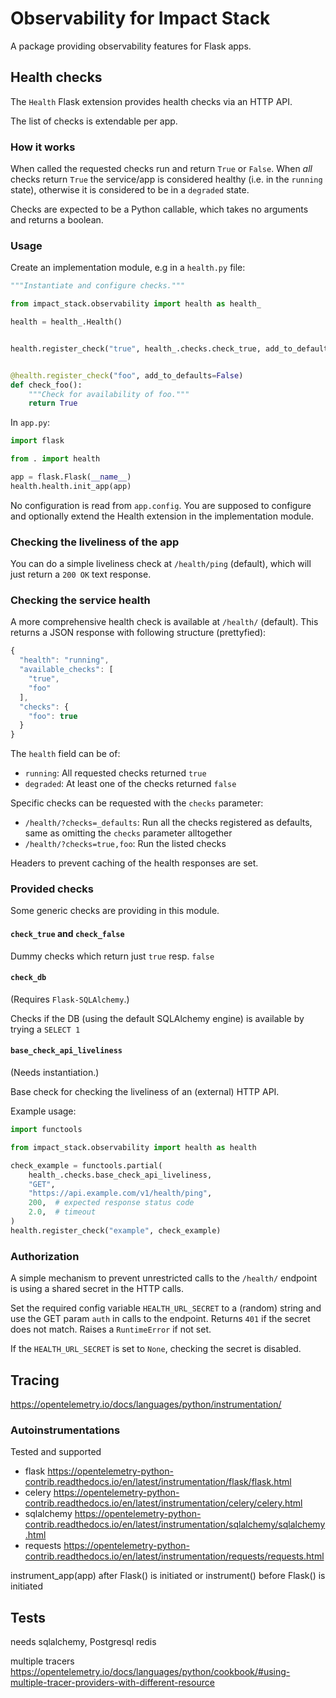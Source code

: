 # Observability for Impact Stack

A package providing observability features for Flask apps.

## Health checks

The `Health` Flask extension provides health checks via an HTTP API.

The list of checks is extendable per app.

### How it works

When called the requested checks run and return `True` or `False`. When *all*
checks return `True` the service/app is considered healthy (i.e. in the
`running` state), otherwise it is considered to be in a `degraded` state.

Checks are expected to be a Python callable, which takes no arguments and
returns a boolean.

### Usage

Create an implementation module, e.g in a `health.py` file:

```python
"""Instantiate and configure checks."""

from impact_stack.observability import health as health_

health = health_.Health()


health.register_check("true", health_.checks.check_true, add_to_defaults=False)


@health.register_check("foo", add_to_defaults=False)
def check_foo():
    """Check for availability of foo."""
    return True
```

In `app.py`:

```python
import flask

from . import health

app = flask.Flask(__name__)
health.health.init_app(app)
```

No configuration is read from `app.config`. You are supposed to configure and
optionally extend the Health extension in the implementation module.

### Checking the liveliness of the app

You can do a simple liveliness check at `/health/ping` (default), which will
just return a `200 OK` text response.

### Checking the service health

A more comprehensive health check is available at `/health/` (default).
This returns a JSON response with following structure (prettyfied):

```javascript
{
  "health": "running",
  "available_checks": [
    "true",
    "foo"
  ],
  "checks": {
    "foo": true
  }
}
```

The `health` field can be of:

- `running`: All requested checks returned `true`
- `degraded`: At least one of the checks returned `false`

Specific checks can be requested with the `checks` parameter:

- `/health/?checks=_defaults`: Run all the checks registered as defaults, same
  as omitting the `checks` parameter alltogether
- `/health/?checks=true,foo`: Run the listed checks

Headers to prevent caching of the health responses are set.

### Provided checks

Some generic checks are providing in this module.

#### `check_true` and `check_false`

Dummy checks which return just `true` resp. `false`

#### `check_db`

(Requires `Flask-SQLAlchemy`.)

Checks if the DB (using the default SQLAlchemy engine) is available by trying a `SELECT 1`

#### `base_check_api_liveliness`

(Needs instantiation.)

Base check for checking the liveliness of an (external) HTTP API.

Example usage:

```python
import functools

from impact_stack.observability import health as health

check_example = functools.partial(
    health_.checks.base_check_api_liveliness,
    "GET",
    "https://api.example.com/v1/health/ping",
    200,  # expected response status code
    2.0,  # timeout
)
health.register_check("example", check_example)
```

### Authorization

A simple mechanism to prevent unrestricted calls to the `/health/` endpoint is
using a shared secret in the HTTP calls.

Set the required config variable `HEALTH_URL_SECRET` to a (random) string and
use the GET param `auth` in calls to the endpoint.
Returns `401` if the secret does not match.
Raises a `RuntimeError` if not set.

If the `HEALTH_URL_SECRET` is set to `None`, checking the secret is disabled.

## Tracing

https://opentelemetry.io/docs/languages/python/instrumentation/

### Autoinstrumentations

Tested and supported
- flask https://opentelemetry-python-contrib.readthedocs.io/en/latest/instrumentation/flask/flask.html
- celery https://opentelemetry-python-contrib.readthedocs.io/en/latest/instrumentation/celery/celery.html
- sqlalchemy https://opentelemetry-python-contrib.readthedocs.io/en/latest/instrumentation/sqlalchemy/sqlalchemy.html
- requests https://opentelemetry-python-contrib.readthedocs.io/en/latest/instrumentation/requests/requests.html

instrument_app(app) after Flask() is initiated
or instrument() before Flask() is initiated

## Tests

needs sqlalchemy, Postgresql
redis

multiple tracers
https://opentelemetry.io/docs/languages/python/cookbook/#using-multiple-tracer-providers-with-different-resource
